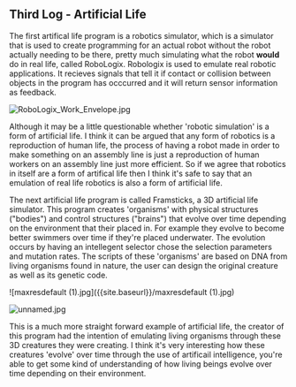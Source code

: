 ## Third Log - Artificial Life

The first artifical life program is a robotics simulator, which is a simulator that is used to create programming for an actual robot without the robot actually needing to be there, pretty much simulating what the robot __would__ do in real life, called RoboLogix. Robologix is used to emulate real robotic applications. It recieves signals that tell it if contact or collision between objects in the program has occcurred and it will return sensor information as feedback. 

![RoboLogix_Work_Envelope.jpg]({{site.baseurl}}/RoboLogix_Work_Envelope.jpg)

Although it may be a little questionable whether 'robotic simulation' is a form of artificial life. I think it can be argued that any form of robotics is a reproduction of human life, the process of having a robot made in order to make something on an assembly line is just a reproduction of human workers on an assembly line just more efficient. So if we agree that robotics in itself are a form of artifical life then I think it's safe to say that an emulation of real life robotics is also a form of artificial life. 

The next artificial life program is called Framsticks, a 3D artificial life simulator. This program creates 'organisms' with physical structures ("bodies") and control structures ("brains") that evolve over time depending on the environment that their placed in. For example they evolve to become better swimmers over time if they're placed underwater. The evolution occurs by having an intellegent selector chose the selection parameters and mutation rates. The scripts of these 'organisms' are based on DNA from living organisms found in nature, the user can design the original creature as well as its genetic code. 

![maxresdefault (1).jpg]({{site.baseurl}}/maxresdefault (1).jpg)

![unnamed.jpg]({{site.baseurl}}/unnamed.jpg)

This is a much more straight forward example of artificial life, the creator of this program had the intention of emulating living organisms through these 3D creatures they were creating. I think it's very interesting how these creatures 'evolve' over time through the use of artificail intelligence, you're able to get some kind of understanding of how living beings evolve over time depending on their environment.  